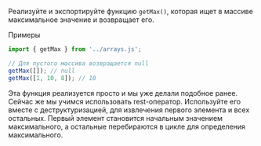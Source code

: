 Реализуйте и экспортируйте функцию `getMax()`, которая ищет в массиве максимальное значение и возвращает его.

Примеры
```js
import { getMax } from '../arrays.js';

// Для пустого массива возвращается null
getMax([]); // null
getMax([1, 10, 8]); // 10
```

Эта функция реализуется просто и мы уже делали подобное ранее. Сейчас же мы учимся использовать rest-оператор. Используйте его вместе с деструктуризацией, для извлечения первого элемента и всех остальных. Первый элемент становится начальным значением максимального, 
а остальные перебираются в цикле для определения максимального.
